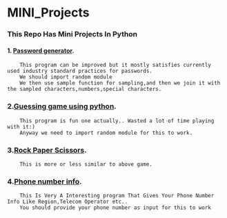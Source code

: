 # MINI_Projects

### This Repo Has Mini Projects In Python

#### 1. [Password generator](https://github.com/iamrahulreddy/MINI_Projects/blob/main/password_generator.py).
        This program can be improved but it mostly satisfies currently used industry standard practices for passwords.
        We should import random module
        We then use sample function for sampling,and then we join it with the sampled characters,numbers,special characters. 
 
 ### 2.[Guessing game using python](https://github.com/iamrahulreddy/MINI_Projects/blob/main/GuessingGameUsingPython.py).
        This program is fun one actually.. Wasted a lot of time playing with it:)
        Anyway we need to import random module for this to work.
       
  ### 3.[Rock Paper Scissors](https://github.com/iamrahulreddy/MINI_Projects/blob/main/RockPaperScissors.py).
        This is more or less similar to above game.
        
  ### 4.[Phone number info](https://github.com/iamrahulreddy/MINI_Projects/blob/main/phonenumber_info.py).
        This Is Very A Interesting program That Gives Your Phone Number Info Like Region,Telecom Operator etc.. 
        You should provide your phone number as input for this to work
